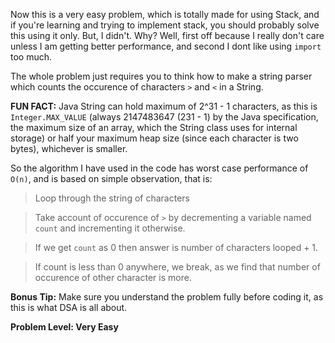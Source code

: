 Now this is a very easy problem, which is totally made for using Stack, and if you're learning and trying to implement stack, you should probably solve this using it only. But, I didn't. Why? Well, first off because I really don't care unless I am getting better performance, and second I dont like using `import` too much.

The whole problem just requires you to think how to make a string parser which counts the occurence of characters `>` and `<` in a String.

**FUN FACT:** Java String can hold maximum of 2^31 - 1 characters, as this is `Integer.MAX_VALUE` (always 2147483647 (231 - 1) by the Java specification, the maximum size of an array, which the String class uses for internal storage) or half your maximum heap size (since each character is two bytes), whichever is smaller.

So the algorithm I have used in the code has worst case performance of `O(n)`, and is based on simple observation, that is:

> Loop through the string of characters

> Take account of occurence of `>` by decrementing a variable named `count` and incrementing it otherwise.

> If we get `count` as 0 then answer is number of characters looped + 1.

> If count is less than 0 anywhere, we break, as we find that number of occurence of other character is more.

**Bonus Tip:** Make sure you understand the problem fully before coding it, as this is what DSA is all about.

**Problem Level: Very Easy**
